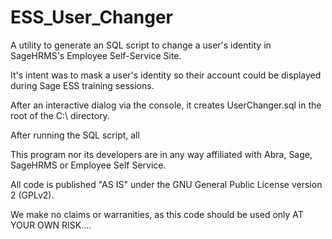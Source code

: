 ESS_User_Changer
================

A utility to generate an SQL script to change a user's identity in SageHRMS's Employee Self-Service Site.

It's intent was to mask a user's identity so their account could be displayed during Sage ESS training sessions.

After an interactive dialog via the console, it creates UserChanger.sql in the root of the C:\ directory.

After running the SQL script, all 

This program nor its developers are in any way affiliated with Abra, Sage, SageHRMS or Employee Self Service.

All code is published "AS IS" under the GNU General Public License version 2 (GPLv2). 

We make no claims or warranities, as this code should be used only AT YOUR OWN RISK....
